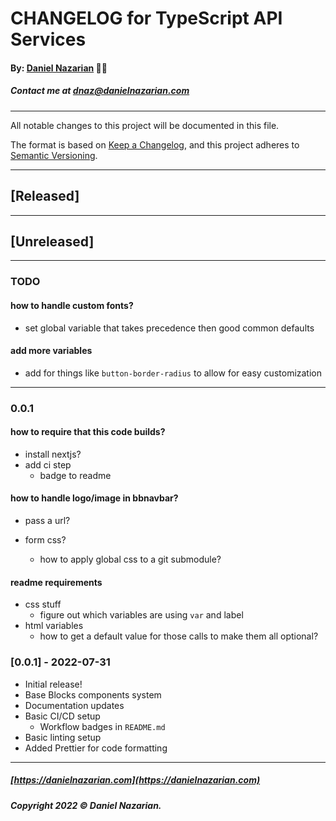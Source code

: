 # CHANGELOG for TypeScript API Services
#### By: [Daniel Nazarian](https://danielnazarian) 🐧👹
##### Contact me at <dnaz@danielnazarian.com>

-------------------------------------------------------

All notable changes to this project will be documented in this file.

The format is based on [Keep a Changelog](https://keepachangelog.com/en/1.0.0/),
and this project adheres to [Semantic Versioning](https://semver.org/spec/v2.0.0.html).


-------------------------------------------------------

## [Released]



-------------------------------------------------------

## [Unreleased]

-------------------------------------------------------
### TODO


#### how to handle custom fonts?
- set global variable that takes precedence then good common defaults


#### add more variables
- add for things like `button-border-radius` to allow for easy customization


----
### 0.0.1

#### how to require that this code builds?
- install nextjs?
- add ci step
  - badge to readme


#### how to handle logo/image in bbnavbar?
- pass a url?

- form css?
  - how to apply global css to a git submodule?


#### readme requirements
- css stuff
  - figure out which variables are using `var` and label
- html variables
  - how to get a default value for those calls to make them all optional?




### [0.0.1] - 2022-07-31
- Initial release!
- Base Blocks components system
- Documentation updates
- Basic CI/CD setup
  - Workflow badges in `README.md`
- Basic linting setup
- Added Prettier for code formatting

-------------------------------------------------------

##### [https://danielnazarian.com](https://danielnazarian.com)
##### Copyright 2022 © Daniel Nazarian.
